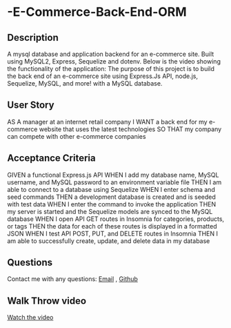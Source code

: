 # -E-Commerce-Back-End-ORM


 ## Description
  
  A mysql database and application backend for an e-commerce site. Built using MySQL2, Express, Sequelize and dotenv.
  Below is the video showing the functionality of the application:
  The purpose of this project is to build the back end of an e-commerce site using Express.Js API, node.js, Sequelize, MySQL, and more! with a MySQL database.

## User Story
AS A manager at an internet retail company
I WANT a back end for my e-commerce website that uses the latest technologies
SO THAT my company can compete with other e-commerce companies

## Acceptance Criteria
GIVEN a functional Express.js API
WHEN I add my database name, MySQL username, and MySQL password to an environment variable file
THEN I am able to connect to a database using Sequelize
WHEN I enter schema and seed commands
THEN a development database is created and is seeded with test data
WHEN I enter the command to invoke the application
THEN my server is started and the Sequelize models are synced to the MySQL database
WHEN I open API GET routes in Insomnia for categories, products, or tags
THEN the data for each of these routes is displayed in a formatted JSON
WHEN I test API POST, PUT, and DELETE routes in Insomnia
THEN I am able to successfully create, update, and delete data in my database
  ## Questions
  Contact me with any questions: 
 [Email](mailto:sumayabile8@gmail.com) , [Github](https://github.com/SuM949)

 ## Walk Throw video 
 [Watch the video](https://drive.google.com/file/d/1CnNAOFf4JGzC4yOYphVrxdwyVXJ5NqjY/view?usp=sharing)


